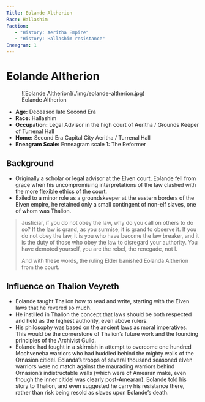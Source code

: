 ```yaml
---
Title: Eolande Altherion
Race: Hallashim
Faction: 
   - "History: Aeritha Empire"
   - "History: Hallashim resistance"
Eneagram: 1
---
```


# Eolande Altherion

<div class="wrap-right-img">
<figure class="pic-banner">
![Eolande Altherion](./img/eolande-altherion.jpg)
<figcaption>Eolande Altherion</figcaption>
</figure>
</div>


-   **Age:** Deceased late Second Era
-   **Race:** Hallashim
-   **Occupation:** Legal Advisor in the high court of Aeritha / Grounds Keeper of Turrenal Hall
-   **Home:** Second Era Capital City Aeritha / Turrenal Hall
-   **Eneagram Scale:** Enneagram scale 1: The Reformer


<a id="org5a083bc"></a>

## Background

-   Originally a scholar or legal advisor at the Elven court, Eolande fell from grace when his uncompromising interpretations of the law clashed with the more flexible ethics of the court.
-   Exiled to a minor role as a groundskeeper at the eastern borders of the Elven empire, he retained only a small contingent of non-elf slaves, one of whom was Thalion.

<blockquote>
Justiciar, if you do not obey the law, why do you call on others to do so? If 
the law is grand, as you surmise, it is grand to observe it. If you do not 
obey the law, it is you who have become the law breaker, and it is the duty of 
those who obey the law to disregard your authority. You have demoted yourself, 
you are the rebel, the renegade, not I.
    
And with these words, the ruling Elder banished Eolanda Altherion from the court.
</blockquote>

<a id="org572a7ea"></a>

## Influence on Thalion Veyreth

-   Eolande taught Thalion how to read and write, starting with the Elven laws that he revered so much.
-   He instilled in Thalion the concept that laws should be both respected and held as the highest authority, even above rulers.
-   His philosophy was based on the ancient laws as moral imperatives. This would be the cornerstone of Thalion&rsquo;s future work and the founding principles of the Archivist Guild.
-   Eolande had fought in a skirmish in attempt to overcome one hundred Mochveneba warriors who had huddled behind the mighty walls of the Ornasion citidel. Eolanda&rsquo;s troops of several thousand seasoned elven warriors were no match against the maurading warriors behind Ornasion&rsquo;s indistructable walls (which were of Amearan make, even though the inner citidel was clearly post-Amearan). Eolande told his story to Thalion, and even suggested he carry his resistance there, rather than risk being resold as slaves upon Eolande&rsquo;s death.

<br style="clear:both;" />

